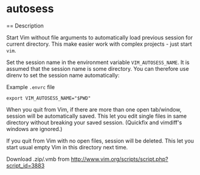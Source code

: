 autosess
========

== Description

Start Vim without file arguments to automatically load previous session for current directory. This make easier work with complex projects - just start `vim`.

Set the session name in the environment variable `VIM_AUTOSESS_NAME`.
It is assumed that the session name is some directory.
You can therefore use direnv to set the session name automatically:

Example `.envrc` file

~~~
export VIM_AUTOSESS_NAME="$PWD"
~~~

When you quit from Vim, if there are more than one open tab/window, session will be automatically saved. This let you edit single files in same directory without breaking your saved session. (Quickfix and vimdiff's windows are ignored.)

If you quit from Vim with no open files, session will be deleted. This let you start usual empty Vim in this directory next time.

Download .zip/.vmb from http://www.vim.org/scripts/script.php?script_id=3883
